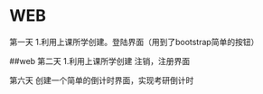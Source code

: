 # WEB
第一天
1.利用上课所学创建。登陆界面（用到了bootstrap简单的按钮）

##web
第二天
1.利用上课所学创建 注销，注册界面

第六天
    创建一个简单的倒计时界面，实现考研倒计时
